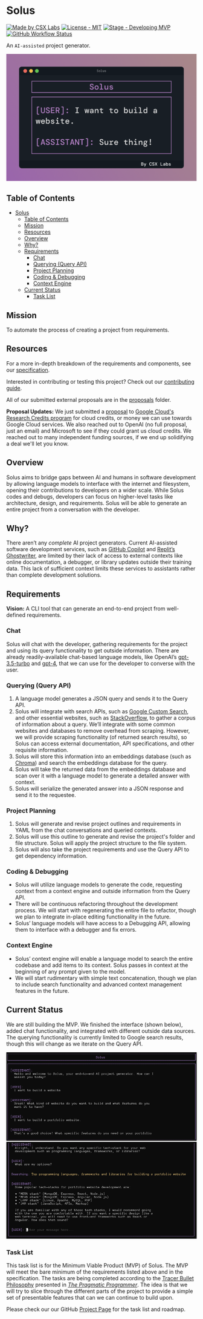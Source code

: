 # Solus

[![Made by CSX Labs](https://csxlabs.org/badges/made_by_csx_labs.svg)](https://csxlabs.org)
[![License - MIT](https://img.shields.io/github/license/CSXL/solus?style=for-the-badge)](LICENSE)
[![Stage - Developing MVP](https://img.shields.io/badge/stage-developing%20MVP-yellowgreen?style=for-the-badge)](#current-status)
[![GitHub Workflow Status](https://img.shields.io/github/actions/workflow/status/CSXL/solus/checks.yml?logo=github&style=for-the-badge)](https://github.com/CSXL/solus/actions/workflows/checks.yml)

An `AI-assisted` project generator.

![terminal view](assets/readme_images/solus_header.png)

## Table of Contents

- [Solus](#solus)
  - [Table of Contents](#table-of-contents)
  - [Mission](#mission)
  - [Resources](#resources)
  - [Overview](#overview)
  - [Why?](#why)
  - [Requirements](#requirements)
    - [Chat](#chat)
    - [Querying (Query API)](#querying-query-api)
    - [Project Planning](#project-planning)
    - [Coding \& Debugging](#coding--debugging)
    - [Context Engine](#context-engine)
  - [Current Status](#current-status)
    - [Task List](#task-list)

## Mission

To automate the process of creating a project from requirements.

## Resources

For a more in-depth breakdown of the requirements and components, see our [specification](SPECIFICATION.md).

Interested in contributing or testing this project? Check out our [contributing guide](CONTRIBUTING.md).

All of our submitted external proposals are in the [proposals](proposals/) folder.

**Proposal Updates:** We just submitted a [proposal](assets/proposals/google_cloud.pdf) to [Google Cloud's Research Credits program](https://edu.google.com/intl/ALL_us/programs/credits/research/)
for cloud credits, or money we can use towards Google Cloud services. We also reached out to OpenAI (no full proposal, just an email) and Microsoft to see if they could grant us cloud credits. We reached out to many independent funding sources, if we end up solidifying a deal we'll let you know.

## Overview

Solus aims to bridge gaps between AI and humans in software development by allowing language models to interface with the internet and filesystem, opening their contributions to developers on a wider scale. While Solus codes and debugs, developers can focus on higher-level tasks like architecture, design, and requirements. Solus will be able to generate an entire project from a conversation with the developer.

## Why?

There aren’t any _complete_ AI project generators. Current AI-assisted software development services, such as [GitHub Copilot](https://github.com/features/copilot) and [Replit’s Ghostwriter](https://replit.com/site/ghostwriter), are limited by their lack of access to external contexts like online documentation, a debugger, or library updates outside their training data. This lack of sufficient context limits these services to assistants rather than complete development solutions.

## Requirements

**Vision:** A CLI tool that can generate an end-to-end project from well-defined
requirements.

### Chat

Solus will chat with the developer, gathering requirements for the project and using its query functionality to get outside information. There are already readily-available chat-based language models, like OpenAI’s [gpt-3.5-turbo](https://openai.com/blog/introducing-chatgpt-and-whisper-apis) and [gpt-4](https://openai.com/research/gpt-4), that we can use for the developer to converse with the user.

### Querying (Query API)

1. A language model generates a JSON query and sends it to the Query API.
2. Solus will integrate with search APIs, such as [Google Custom Search](https://developers.google.com/custom-search/v1/introduction), and other essential websites, such as [StackOverflow](https://stackoverflow.com/), to gather a corpus of information about a query. We’ll integrate with some common websites and databases to remove overhead from scraping. However, we will provide scraping functionality (of returned search results), so Solus can access external documentation, API specifications, and other requisite information.
3. Solus will store this information into an embeddings database (such as [Chroma](https://www.trychroma.com/)) and search the embeddings database for the query.
4. Solus will take the returned data from the embeddings database and scan over it with a language model to generate a detailed answer with context.
5. Solus will serialize the generated answer into a JSON response and send it to the requestee.

### Project Planning

1. Solus will generate and revise project outlines and requirements in YAML from the chat conversations and queried contexts.
2. Solus will use this outline to generate and revise the project's folder and file structure. Solus will apply the project structure to the file system.
3. Solus will also take the project requirements and use the Query API to get dependency information.

### Coding & Debugging

- Solus will utilize language models to generate the code, requesting context from a context engine and outside information from the Query API.
- There will be continuous refactoring throughout the development process. We will start with regenerating the entire file to refactor, though we plan to integrate in-place editing functionality in the future.
- Solus’ language models will have access to a Debugging API, allowing them to interface with a debugger and fix errors.

### Context Engine

- Solus’ context engine will enable a language model to search the entire codebase and add items to its context. Solus passes in context at the beginning of any prompt given to the model.
- We will start rudimentary with simple text concatenation, though we plan to include search functionality and advanced context management features in the future.

## Current Status

We are still building the MVP. We finished the interface (shown below), added chat functionality, and integrated with different outside data sources. The querying functionality is currently limited to Google search results, though this will change as we iterate on the Query API.

![terminal view](assets/readme_images/solus_terminal_view_top.png)
![terminal view with search](assets/readme_images/solus_terminal_view_search.png)

### Task List

This task list is for the Minimum Viable Product (MVP) of Solus. The MVP will
meet the bare minimum of the requirements listed above and in the specification.
The tasks are being completed according to the [Tracer Bullet Philosophy](https://wiki.c2.com/?TracerBullets)
presented in _[The Pragmatic Programmer](https://dl.acm.org/doi/10.5555/320326)_.
The idea is that we will try to slice through the different parts of the project
to provide a simple set of presentable features that can we can continue to
build upon.

Please check our our GitHub [Project Page](https://github.com/orgs/CSXL/projects/2) for the task list and roadmap.
